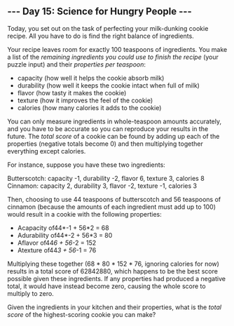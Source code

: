 ## --- Day 15: Science for Hungry People ---

Today, you set out on the task of perfecting your milk-dunking cookie recipe. All you have to do is find the right balance of ingredients.


Your recipe leaves room for exactly 100 teaspoons of ingredients. You make a list of the *remaining ingredients you could use to finish the recipe* (your puzzle input) and their *properties per teaspoon*:


* capacity (how well it helps the cookie absorb milk)
* durability (how well it keeps the cookie intact when full of milk)
* flavor (how tasty it makes the cookie)
* texture (how it improves the feel of the cookie)
* calories (how many calories it adds to the cookie)


You can only measure ingredients in whole-teaspoon amounts accurately, and you have to be accurate so you can reproduce your results in the future. The *total score* of a cookie can be found by adding up each of the properties (negative totals become 0) and then multiplying together everything except calories.


For instance, suppose you have these two ingredients:


Butterscotch: capacity -1, durability -2, flavor 6, texture 3, calories 8
Cinnamon: capacity 2, durability 3, flavor -2, texture -1, calories 3

Then, choosing to use 44 teaspoons of butterscotch and 56 teaspoons of cinnamon (because the amounts of each ingredient must add up to 100) would result in a cookie with the following properties:


* Acapacity of44*-1 + 56*2 = 68
* Adurability of44*-2 + 56*3 = 80
* Aflavor of44*6 + 56*-2 = 152
* Atexture of44*3 + 56*-1 = 76


Multiplying these together (68 * 80 * 152 * 76, ignoring calories for now) results in a total score of 62842880, which happens to be the best score possible given these ingredients. If any properties had produced a negative total, it would have instead become zero, causing the whole score to multiply to zero.


Given the ingredients in your kitchen and their properties, what is the *total score* of the highest-scoring cookie you can make?


